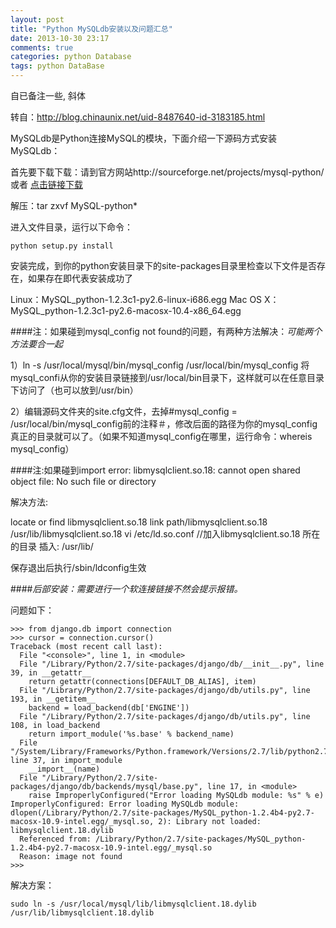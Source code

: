 ```yaml
---
layout: post
title: "Python MySQLdb安装以及问题汇总"
date: 2013-10-30 23:17
comments: true
categories: python Database
tags: python DataBase
---
```


自已备注一些, 斜体

转自：http://blog.chinaunix.net/uid-8487640-id-3183185.html

MySQLdb是Python连接MySQL的模块，下面介绍一下源码方式安装MySQLdb：

首先要下载下载：请到官方网站http://sourceforge.net/projects/mysql-python/ 或者 [点击链接下载](http://downloads.sourceforge.net/project/mysql-python/mysql-python-test/1.2.3c1/MySQL-python-1.2.3c1.tar.gz?use_mirror=nchc)

<!-- more -->

解压：tar zxvf MySQL-python*

进入文件目录，运行以下命令：
```
python setup.py install 
```

安装完成，到你的python安装目录下的site-packages目录里检查以下文件是否存在，如果存在即代表安装成功了

Linux：MySQL_python-1.2.3c1-py2.6-linux-i686.egg
Mac OS X：MySQL_python-1.2.3c1-py2.6-macosx-10.4-x86_64.egg

####注：如果碰到mysql_config not found的问题，有两种方法解决：*可能两个方法要合一起*

1）ln -s /usr/local/mysql/bin/mysql_config /usr/local/bin/mysql_config
将mysql_confi从你的安装目录链接到/usr/local/bin目录下，这样就可以在任意目录下访问了（也可以放到/usr/bin）

2）编辑源码文件夹的site.cfg文件，去掉#mysql_config = /usr/local/bin/mysql_config前的注释＃，修改后面的路径为你的mysql_config真正的目录就可以了。（如果不知道mysql_config在哪里，运行命令：whereis mysql_config）

####注:如果碰到import error: libmysqlclient.so.18: cannot open shared object file: No such file or directory

解决方法: 

locate or find libmysqlclient.so.18
link path/libmysqlclient.so.18 /usr/lib/libmysqlclient.so.18
vi /etc/ld.so.conf    //加入libmysqlclient.so.18 所在的目录
插入: /usr/lib/

保存退出后执行/sbin/ldconfig生效

####*后部安装：需要进行一个软连接链接不然会提示报错。*

问题如下：

```
>>> from django.db import connection
>>> cursor = connection.cursor()
Traceback (most recent call last):
  File "<console>", line 1, in <module>
  File "/Library/Python/2.7/site-packages/django/db/__init__.py", line 39, in __getattr__
    return getattr(connections[DEFAULT_DB_ALIAS], item)
  File "/Library/Python/2.7/site-packages/django/db/utils.py", line 193, in __getitem__
    backend = load_backend(db['ENGINE'])
  File "/Library/Python/2.7/site-packages/django/db/utils.py", line 108, in load_backend
    return import_module('%s.base' % backend_name)
  File "/System/Library/Frameworks/Python.framework/Versions/2.7/lib/python2.7/importlib/__init__.py", line 37, in import_module
    __import__(name)
  File "/Library/Python/2.7/site-packages/django/db/backends/mysql/base.py", line 17, in <module>
    raise ImproperlyConfigured("Error loading MySQLdb module: %s" % e)
ImproperlyConfigured: Error loading MySQLdb module: dlopen(/Library/Python/2.7/site-packages/MySQL_python-1.2.4b4-py2.7-macosx-10.9-intel.egg/_mysql.so, 2): Library not loaded: libmysqlclient.18.dylib
  Referenced from: /Library/Python/2.7/site-packages/MySQL_python-1.2.4b4-py2.7-macosx-10.9-intel.egg/_mysql.so
  Reason: image not found
>>> 
```

解决方案：

```
sudo ln -s /usr/local/mysql/lib/libmysqlclient.18.dylib /usr/lib/libmysqlclient.18.dylib
```
